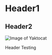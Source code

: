 # Header1
## Header2


![Image of Yaktocat](https://octodex.github.com/images/yaktocat.png)



Header Testing
